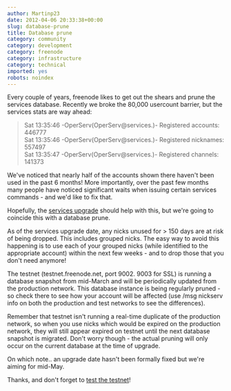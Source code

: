 ```yaml
---
author: Martinp23
date: 2012-04-06 20:33:38+00:00
slug: database-prune
title: Database prune
category: community
category: development
category: freenode
category: infrastructure
category: technical
imported: yes
robots: noindex
---
```

Every couple of years, freenode likes to get out the shears and prune the services database. Recently we broke the 80,000 usercount barrier, but the services stats are way ahead:

> Sat 13:35:46 -OperServ(OperServ@services.)- Registered accounts: 446777<br>
> Sat 13:35:46 -OperServ(OperServ@services.)- Registered nicknames: 557497<br>
> Sat 13:35:47 -OperServ(OperServ@services.)- Registered channels: 141373<br>

We've noticed that nearly half of the accounts shown there haven't been used in
the past 6 months! More importantly, over the past few months many people have
noticed significant waits when issuing certain services commands - and we'd
like to fix that.

Hopefully, the [services
upgrade](http://blog.freenode.net/2012/04/help-us-test-our-services-upgrade/)
should help with this, but we're going to coincide this with a database prune.

As of the services upgrade date, any nicks unused for > 150 days are at risk of
being dropped. This includes grouped nicks. The easy way to avoid this
happening is to use each of your grouped nicks (while identified to the
appropriate account) within the next few weeks - and to drop those that you
don't need anymore!

The testnet (testnet.freenode.net, port 9002. 9003 for SSL) is running a
database snapshot from mid-March and will be periodically updated from the
production network. This database instance is being regularly pruned - so check
there to see how your account will be affected (use /msg nickserv info on both
the production and test networks to see the differences).

Remember that testnet isn't running a real-time duplicate of the production
network, so when you use nicks which would be expired on the production
network, they will still appear expired on testnet until the next database
snapshot is migrated. Don't worry though - the actual pruning will only occur
on the current database at the time of upgrade.

On which note.. an upgrade date hasn't been formally fixed but we're aiming for
mid-May.

Thanks, and don't forget to [test the
testnet](http://blog.freenode.net/2012/04/help-us-test-our-services-upgrade/)!
